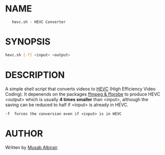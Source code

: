 # NAME
       hevc.sh - HEVC Converter
# SYNOPSIS
```bash
hevc.sh [-f] <input> <output>
```
# DESCRIPTION
A simple shell script that converts videos to
[HEVC](https://en.wikipedia.org/wiki/High_Efficiency_Video_Coding)
(High Efficiency Video Coding).
It depenends on the packages [ffmpeg & ffprobe](https://ffmpeg.org/) to produce
HEVC \<output> which is usually **4 times smaller** than \<input>, although the
saving can be reduced to half if \<input> is already in HEVC.

    -f  forces the conversion even if <input> is in HEVC
# AUTHOR
Written by [Musab Albirair](mailto:musabalbirair@gmail.com).
